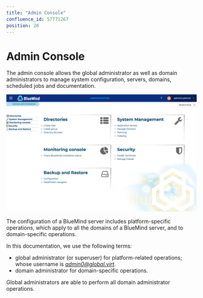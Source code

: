 ```yaml
---
title: "Admin Console"
confluence_id: 57771267
position: 20
---
```

# Admin Console


The admin console allows the global administrator as well as domain administrators to manage system configuration, servers, domains, scheduled jobs and documentation.

![](./La_console_d_administration_attachments/console_administration.png)

The configuration of a BlueMind server includes platform-specific operations, which apply to all the domains of a BlueMind server, and to domain-specific operations.

In this documentation, we use the following terms: 

- global administrator (or superuser) for platform-related operations; whose username is *[admin0@global.virt](mailto:admin0@global.virt)*.
- domain administrator for domain-specific operations.


Global administrators are able to perform all domain administrator operations.

